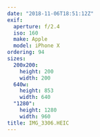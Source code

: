 ```yaml
---
date: "2018-11-06T18:51:12Z"
exif:
  aperture: f/2.4
  iso: 160
  make: Apple
  model: iPhone X
ordering: 94
sizes:
  200x200:
    height: 200
    width: 200
  640w:
    height: 853
    width: 640
  "1280":
    height: 1280
    width: 960
title: IMG_3306.HEIC
---
```

